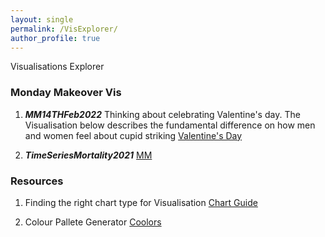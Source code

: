 ```yaml
---
layout: single
permalink: /VisExplorer/
author_profile: true
---
```


Visualisations Explorer 

### Monday Makeover Vis


1. ***MM14THFeb2022*** Thinking about celebrating Valentine's day. The Visualisation below describes the fundamental difference on how men and women feel about cupid striking [Valentine's Day](https://public.tableau.com/app/profile/neha8289/viz/valentines_day_mm/Dashboard3)

2. ***TimeSeriesMortality2021*** [MM](https://public.tableau.com/app/profile/neha8289/viz/MM_Mortality_Rate/Dashboard1)



### Resources 
1. Finding the right chart type for Visualisation 
[Chart Guide](https://chart.guide/charts/time-or-trend/)

2. Colour Pallete Generator 
[Coolors](https://coolors.co/)
